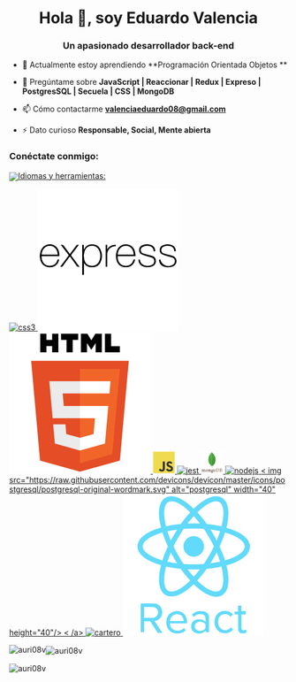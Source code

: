 <h1 align="center">Hola 👋, soy Eduardo Valencia</h1>
<h3 align="center">Un apasionado desarrollador back-end</h3>

- 🌱 Actualmente estoy aprendiendo **Programación Orientada Objetos **

- 💬 Pregúntame sobre **JavaScript | Reaccionar | Redux | Expreso | PostgresSQL | Secuela | CSS | MongoDB**

- 📫 Cómo contactarme **valenciaeduardo08@gmail.com**

- ⚡ Dato curioso **Responsable, Social, Mente abierta**

<h3 align="left">Conéctate conmigo:</h3>
<p align="left">
<a href="https://linkedin.com/in/eduardo-valencia-336423264" target="blank"><img align="center" src="https://raw.githubusercontent .


<h3 align="left">Idiomas y herramientas:</h3>
<p align="left"> <a href="https://www.w3schools.com/css/" target="_blank" rel="noreferrer"> <img src="https://raw.githubusercontent. com/devicons/devicon/master/icons/css3/css3-original-wordmark.svg" alt="css3" width="40" height="40"/> </a> <a href="https:// expressjs.com" target="_blank" rel="noreferrer"> <img src="https://raw.githubusercontent.com/devicons/devicon/master/icons/express/express-original-wordmark.svg" alt= "express" ancho="40" alto="40"/> </a> <a href="https://www.w3.org/html/" target="_blank" rel="noreferrer"> <img src="https://raw.githubusercontent.com/devicons/devicon/master/icons/html5/html5-original-wordmark.svg" alt ="html5" ancho="40" alto="40"/> </a> <a href="https://developer.mozilla.org/en-US/docs/Web/JavaScript" target="_blank" rel="noreferrer"> <img src="https://raw.githubusercontent.com/devicons/devicon/master/icons/javascript/javascript-original.svg" alt="javascript" width="40" height=" 40"/> </a> <a href="https://jestjs.io" target="_blank" rel="noreferrer"> <img src="https://www.vectorlogo.zona/logos/jestjsio/jestjsio-icon.svg" alt="jest" width="40" height="40"/> </a> <a href="https://www.mongodb.com/" objetivo ="_blank" rel="noreferrer"> <img src="https://raw.githubusercontent.com/devicons/devicon/master/icons/mongodb/mongodb-original-wordmark.svg" alt="mongodb" width= "40" altura="40"/> </a> <a href="https://nodejs.org" target="_blank" rel="noreferrer"> <img src="https://raw.githubusercontent .com/devicons/devicon/master/icons/nodejs/nodejs-original-wordmark.svg" alt="nodejs" width="40" height="40"/> </a> <a href="https://www.postgresql.org" target="_blank" rel="noreferrer"> < img src="https://raw.githubusercontent.com/devicons/devicon/master/icons/postgresql/postgresql-original-wordmark.svg" alt="postgresql" width="40" height="40"/> < /a> <a href="https://postman.com" target="_blank" rel="noreferrer"> <img src="https://www.vectorlogo.zone/logos/getpostman/getpostman-icon. svg" alt="cartero" width="40" height="40"/> </a> <a href="https://reactjs.org/" target="_blank" rel="noreferrer"> <img src="https://raw.githubusercontent.com/devicons/devicon/master/icons/react/react-original-wordmark.svg" alt=" reaccionar" ancho="40" alto="40"/> </a> </p>

<p><img align="left" src="https://github-readme-stats.vercel.app/api/top-langs?username=auri08v&show_icons=true&locale=en&layout=compact" alt="auri08v" /> </p>

<p> <img align="center" src="https://github-readme-stats.vercel.app/api?username=auri08v&show_icons=true&locale=en" alt="auri08v" /> </p>

<p><img align="center" src="https://github-readme-streak-stats.herokuapp.com/?user=auri08v&" alt="auri08v" /></p>

